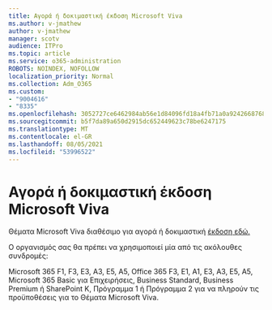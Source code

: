 ```yaml
---
title: Αγορά ή δοκιμαστική έκδοση Microsoft Viva
ms.author: v-jmathew
author: v-jmathew
manager: scotv
audience: ITPro
ms.topic: article
ms.service: o365-administration
ROBOTS: NOINDEX, NOFOLLOW
localization_priority: Normal
ms.collection: Adm_O365
ms.custom:
- "9004616"
- "8335"
ms.openlocfilehash: 3052727ce6462984ab56e1d84096fd18a4fb71a0a9242668768793e2d0416ab5
ms.sourcegitcommit: b5f7da89a650d2915dc652449623c78be6247175
ms.translationtype: MT
ms.contentlocale: el-GR
ms.lasthandoff: 08/05/2021
ms.locfileid: "53996522"
---
```

# <a name="buy-or-trial-microsoft-viva"></a>Αγορά ή δοκιμαστική έκδοση Microsoft Viva

Θέματα Microsoft Viva διαθέσιμο για αγορά ή δοκιμαστική [έκδοση εδώ.](https://aka.ms/BuyVivaTopics)

Ο οργανισμός σας θα πρέπει να χρησιμοποιεί μία από τις ακόλουθες συνδρομές:

Microsoft 365 F1, F3, E3, A3, E5, A5, Office 365 F3, E1, A1, E3, A3, E5, A5, Microsoft 365 Basic για Επιχειρήσεις, Business Standard, Business Premium ή SharePoint K, Πρόγραμμα 1 ή Πρόγραμμα 2 για να πληρούν τις προϋποθέσεις για το Θέματα Microsoft Viva.
